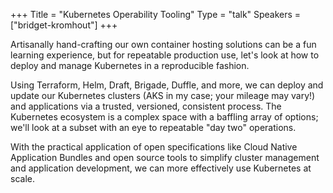 +++
Title = "Kubernetes Operability Tooling"
Type = "talk"
Speakers = ["bridget-kromhout"]
+++

Artisanally hand-crafting our own container hosting solutions can be a fun learning experience, but for repeatable production use, let's look at how to deploy and manage Kubernetes in a reproducible fashion.

Using Terraform, Helm, Draft, Brigade, Duffle, and more, we can deploy and update our Kubernetes clusters (AKS in my case; your mileage may vary!) and applications via a trusted, versioned, consistent process. The Kubernetes ecosystem is a complex space with a baffling array of options; we'll look at a subset with an eye to repeatable "day two" operations.

With the practical application of open specifications like Cloud Native Application Bundles and open source tools to simplify cluster management and application development, we can more effectively use Kubernetes at scale.


